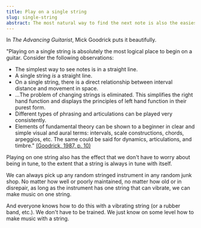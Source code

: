 ```yaml
---
title: Play on a single string
slug: single-string
abstract: The most natural way to find the next note is also the easiest way to move up and down the fretboard.
---
```


In _The Advancing Guitarist_, 
Mick Goodrick puts it beautifully.

"Playing on a single string is absolutely the most logical place to begin on a guitar.
Consider the following observations:

* The simplest way to see notes is in a straight line.
* A single string *is* a straight line.
* On a single string, there is a direct relationship between interval distance and movement in space.
* ...The problem of changing strings is eliminated.
This simplifies the right hand function and displays the principles of left hand function in their purest form.
* Different types of phrasing and articulations can be played very consistently.
* Elements of fundamental theory can be shown to a beginner in clear and simple visual and aural terms:
intervals, scale constructions, chords, arpeggios, etc.
The same could be said for dynamics, articulations, and timbre."
[(Goodrick, 1987, p. 10)](references#goodrick-1987)

Playing on one string also has the effect that we don't have to worry about being in tune,
to the extent that a string is always in tune with itself.

We can always pick up any random stringed instrument in any random junk shop.
No matter how well or poorly maintained,
no matter how old or in disrepair,
as long as the instrument has one string that can vibrate,
we can make music on one string.

And everyone knows how to do this with a vibrating string (or a rubber band, etc.).
We don't have to be trained.
We just know on some level how to make music with a string.



